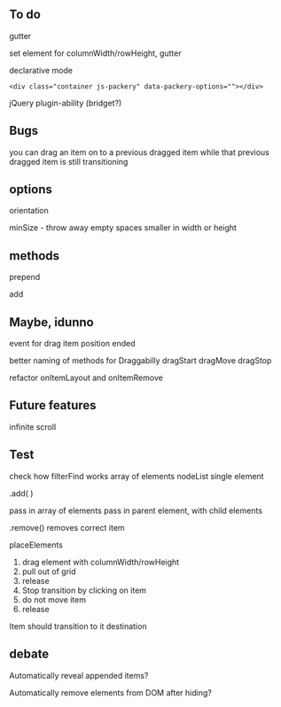 
## To do

gutter

set element for columnWidth/rowHeight, gutter

declarative mode

    <div class="container js-packery" data-packery-options=""></div>

<!-- animation callback -->

<!-- gridded draggable, release item and catch it before placement transition has ended -->

<!-- on resize, don't trigger layout if size hasn't changed -->

<!-- placed draggable item should be on top when released -->

jQuery plugin-ability (bridget?)

<!-- animation
1. set transform to new destination
2. once element reaches destination, remove transform, set top/left -->

## Bugs

you can drag an item on to a previous dragged item while that previous dragged item is still transitioning
<!-- Drag one item then another will set crazy offsets -->



## options

orientation
<!-- rowHeight -->
<!-- columnWidth -->
<!-- placeElements -->
<!-- transitionDuration -->
minSize - throw away empty spaces smaller in width or height


## methods

prepend
<!-- append -->
<!-- destroy -->
<!-- layoutItems -->
<!-- layout -->
add
<!-- remove -->

## Maybe, idunno

event for drag item position ended

better naming of methods for Draggabilly
dragStart
dragMove
dragStop

refactor onItemLayout and onItemRemove

## Future features

infinite scroll

<!-- drag & drop -->


## Test

check how filterFind works
array of elements
nodeList
single element

.add( )

pass in array of elements
pass in parent element, with child elements


.remove() removes correct item

placeElements


1. drag element with columnWidth/rowHeight
2. pull out of grid
3. release
4. Stop transition by clicking on item
5. do not move item
6. release

Item should transition to it destination


## debate

Automatically reveal appended items?

Automatically remove elements from DOM after hiding?
